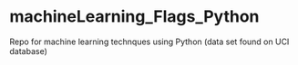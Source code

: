 # machineLearning_Flags_Python
Repo for machine learning technques using Python (data set found on UCI database)
